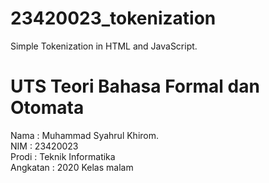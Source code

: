 # 23420023_tokenization
Simple Tokenization in HTML and JavaScript.

# UTS Teori Bahasa Formal dan Otomata

Nama      : Muhammad Syahrul Khirom.</br>
NIM       : 23420023</br>
Prodi     : Teknik Informatika</br>
Angkatan  : 2020 Kelas malam</br>
